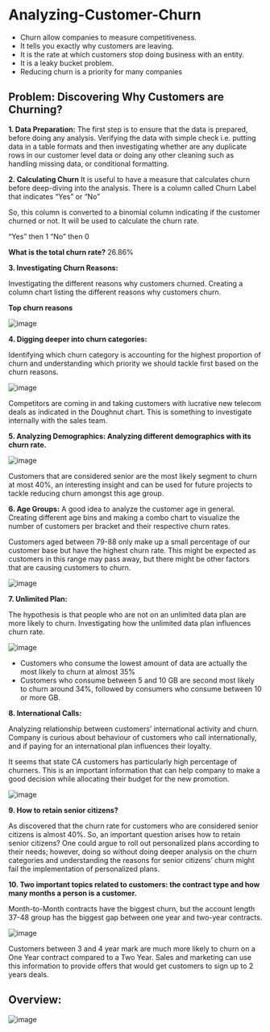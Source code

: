 # Analyzing-Customer-Churn

-	Churn allow companies to measure competitiveness.
-	It tells you exactly why customers are leaving.
-	It is the rate at which customers stop doing business with an entity.
-	It is a leaky bucket problem.
-	Reducing churn is a priority for many companies

## Problem: Discovering Why Customers are Churning?

**1.	Data Preparation:**
The first step is to ensure that the data is prepared, before doing any analysis. Verifying the data with simple check i.e. putting data in a table formats and then investigating whether are any duplicate rows in our customer level data or doing any other cleaning such as handling missing data, or conditional formatting.

**2.	Calculating Churn**
It is useful to have a measure that calculates churn before deep-diving into the analysis.
There is a column called Churn Label that indicates “Yes” or “No”

So, this column is converted to a binomial column indicating if the customer churned or not. It will be used to calculate the churn rate.

“Yes” then 1
“No” then 0

**What is the total churn rate?**
26.86%

**3.	Investigating Churn Reasons:**

Investigating the different reasons why customers churned. Creating a column chart listing the different reasons why customers churn. 

**Top churn reasons**

![image](https://github.com/user-attachments/assets/3ab408d5-3ca5-490a-900a-aa88796bc13b)

**4.	Digging deeper into churn categories:**

Identifying which churn category is accounting for the highest proportion of churn and understanding which priority we should tackle first based on the churn reasons. 

![image](https://github.com/user-attachments/assets/737c88a3-874c-460d-a1d3-13294597ead6)

Competitors are coming in and taking customers with lucrative new telecom deals as indicated in the Doughnut chart. This is something to investigate internally with the sales team. 

**5.	Analyzing Demographics: Analyzing different demographics with its churn rate.**

![image](https://github.com/user-attachments/assets/b4e06c2e-c62f-4b07-a797-5da674cb7b03)

Customers that are considered senior are the most likely segment to churn at most 40%, an interesting insight and can be used for future projects to tackle reducing churn amongst this age group.

**6.	Age Groups:**
A good idea to analyze the customer age in general. Creating different age bins and making a combo chart to visualize the number of customers per bracket and their respective churn rates.

Customers aged between 79-88 only make up a small percentage of our customer base but have the highest churn rate. This might be expected as customers in this range may pass away, but there might be other factors that are causing customers to churn.

![image](https://github.com/user-attachments/assets/dbde2874-1c45-44fa-8e20-4f7c615b4991)

**7.	Unlimited Plan:**

The hypothesis is that people who are not on an unlimited data plan are more likely to churn. Investigating how the unlimited data plan influences churn rate.

![image](https://github.com/user-attachments/assets/85520789-2a3e-4e8d-92bb-795bf9f06aad)

-	Customers who consume the lowest amount of data are actually the most likely to churn at almost 35%
-	Customers who consume between 5 and 10 GB are second most likely to churn around 34%, followed by consumers who consume between 10 or more GB.

**8.	International Calls:**

Analyzing relationship between customers’ international activity and churn. Company is curious about behaviour of customers who call internationally, and if paying for an international plan influences their loyalty. 

It seems that state CA customers has particularly high percentage of churners. This is an important information that can help company to make a good decision while allocating their budget for the new promotion. 

![image](https://github.com/user-attachments/assets/f13de82e-784e-44c8-8dcd-3aecd1f2652b)

**9.	How to retain senior citizens?**

As discovered that the churn rate for customers who are considered senior citizens is almost 40%. So, an important question arises how to retain senior citizens? 
One could argue to roll out personalized plans according to their needs; however, doing so without doing deeper analysis on the churn categories and understanding the reasons for senior citizens’ churn might fail the implementation of personalized plans.

**10.	Two important topics related to customers: the contract type and how many months a person is a customer.** 

Month-to-Month contracts have the biggest churn, but the account length 37-48 group has the biggest gap between one year and two-year contracts.

![image](https://github.com/user-attachments/assets/d032a8a4-4cd4-4522-9421-2b7f473164b6)

Customers between 3 and 4 year mark are much more likely to churn on a One Year contract compared to a Two Year. Sales and marketing can use this information to provide offers that would get customers to sign up to 2 years deals.

## Overview:

![image](https://github.com/user-attachments/assets/4b78b894-333d-4366-a984-41a28a2e4491)
